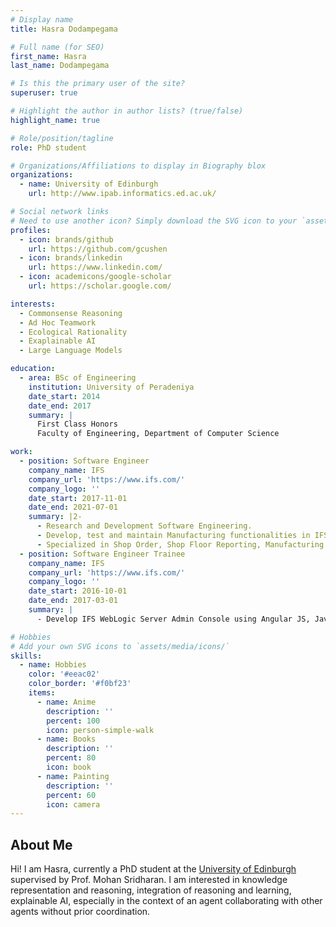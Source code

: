 ```yaml
---
# Display name
title: Hasra Dodampegama

# Full name (for SEO)
first_name: Hasra
last_name: Dodampegama

# Is this the primary user of the site?
superuser: true

# Highlight the author in author lists? (true/false)
highlight_name: true

# Role/position/tagline
role: PhD student

# Organizations/Affiliations to display in Biography blox
organizations:
  - name: University of Edinburgh
    url: http://www.ipab.informatics.ed.ac.uk/

# Social network links
# Need to use another icon? Simply download the SVG icon to your `assets/media/icons/` folder.
profiles:
  - icon: brands/github
    url: https://github.com/gcushen
  - icon: brands/linkedin
    url: https://www.linkedin.com/
  - icon: academicons/google-scholar
    url: https://scholar.google.com/

interests:
  - Commonsense Reasoning
  - Ad Hoc Teamwork
  - Ecological Rationality
  - Exaplainable AI
  - Large Language Models

education:
  - area: BSc of Engineering
    institution: University of Peradeniya
    date_start: 2014
    date_end: 2017
    summary: |
      First Class Honors
      Faculty of Engineering, Department of Computer Science

work:
  - position: Software Engineer
    company_name: IFS
    company_url: 'https://www.ifs.com/'
    company_logo: ''
    date_start: 2017-11-01
    date_end: 2021-07-01
    summary: |2-
      - Research and Development Software Engineering.
      - Develop, test and maintain Manufacturing functionalities in IFS Enterprise Resource Planning (ERP) system.
      - Specialized in Shop Order, Shop Floor Reporting, Manufacturing Visual Planning and Defense Management.
  - position: Software Engineer Trainee
    company_name: IFS
    company_url: 'https://www.ifs.com/'
    company_logo: ''
    date_start: 2016-10-01
    date_end: 2017-03-01
    summary: |
      - Develop IFS WebLogic Server Admin Console using Angular JS, Java Script, HTML5 and CSS.

# Hobbies
# Add your own SVG icons to `assets/media/icons/`
skills:
  - name: Hobbies
    color: '#eeac02'
    color_border: '#f0bf23'
    items:
      - name: Anime
        description: ''
        percent: 100
        icon: person-simple-walk
      - name: Books
        description: ''
        percent: 80
        icon: book
      - name: Painting
        description: ''
        percent: 60
        icon: camera
---
```


## About Me

Hi! I am Hasra, currently a PhD student at the <a href="http://www.ipab.informatics.ed.ac.uk/">University of Edinburgh</a> supervised by Prof. Mohan Sridharan. I am interested in knowledge representation and reasoning, integration of reasoning and learning, explainable AI, especially in the context of an agent collaborating with other agents without prior coordination.
